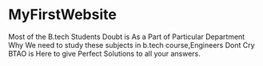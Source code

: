 # MyFirstWebsite
Most of the B.tech Students Doubt is As a Part of Particular Department Why We need to study these subjects in b.tech course,Engineers Dont Cry BTAO is Here to give Perfect Solutions to all your answers.
